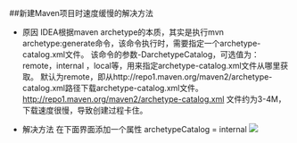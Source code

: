 ##新建Maven项目时速度缓慢的解决方法
* 原因
IDEA根据maven archetype的本质，其实是执行mvn archetype:generate命令，该命令执行时，需要指定一个archetype-catalog.xml文件。
该命令的参数-DarchetypeCatalog，可选值为：remote，internal  ，local等，用来指定archetype-catalog.xml文件从哪里获取。
默认为remote，即从http://repo1.maven.org/maven2/archetype-catalog.xml路径下载archetype-catalog.xml文件。
http://repo1.maven.org/maven2/archetype-catalog.xml 文件约为3-4M，下载速度很慢，导致创建过程卡住。

* 解决方法
在下面界面添加一个属性 archetypeCatalog = internal
![](http://i.imgur.com/ljaZYJm.png)